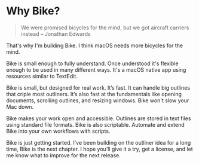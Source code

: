 # Why Bike?

> We were promised bicycles for the mind, but we got aircraft carriers instead – Jonathan Edwards

That's why I'm building Bike. I think macOS needs more bicycles for the mind.

Bike is small enough to fully understand. Once understood it's flexible enough to be used in many different ways. It's a macOS native app using resources similar to TextEdit.

Bike is small, but designed for real work. It’s fast. It can handle big outlines that criple most outliners. It’s also fast at the fundamentals like opening documents,  scrolling outlines, and resizing windows. Bike won't slow your Mac down.

Bike makes your work open and accessible. Outlines are stored in text files using standard file formats. Bike is also scriptable. Automate and extend Bike into your own workflows with scripts.

Bike is just getting started. I’ve been building on the outliner idea for a long time, Bike is the next chapter. I hope you’ll give it a try, get a license, and let me know what to improve for the next release.
